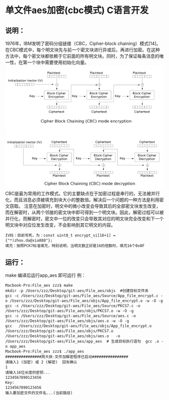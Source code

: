 # 单文件aes加密(cbc模式)   C语言开发
## 说明：
   1976年，IBM发明了密码分组链接（CBC，Cipher-block chaining）模式[14]。在CBC模式中，每个明文块先与前一个密文块进行异或后，再进行加密。在这种方法中，每个密文块都依赖于它前面的所有明文块。同时，为了保证每条消息的唯一性，在第一个块中需要使用初始化向量。
    ![加密过程](Cbc_encryption.png)
    ![解密过程](Cbc_decryption.png)
  CBC是最为常用的工作模式。它的主要缺点在于加密过程是串行的，无法被并行化，而且消息必须被填充到块大小的整数倍。解决后一个问题的一种方法是利用密文窃取。
  注意在加密时，明文中的微小改变会导致其后的全部密文块发生改变，而在解密时，从两个邻接的密文块中即可得到一个明文块。因此，解密过程可以被并行化，而解密时，密文中一位的改变只会导致其对应的明文块完全改变和下一个明文块中对应位发生改变，不会影响到其它明文的内容。

    IV码：目前写死，为：const uint8_t encrypt_vi[16+1] = {"*)zhou.da@xia888"};
    填充：按照PCK7标准填充，特别说明，当明文数正好是16的倍数时，填充16个0x0F  

## 运行：
make 编译后运行app_aes 即可运行
例：
```
Macbook-Pro:File_aes zzz$ make
mkdir -p /Users/zzz/Desktop/git-aes/File_aes/objs  #创建目标文件夹
gcc -c /Users/zzz/Desktop/git-aes/File_aes/Source/App_file_encrypt.c -o /Users/zzz/Desktop/git-aes/File_aes/objs/App_file_encrypt.o -w -O -g 
gcc -c /Users/zzz/Desktop/git-aes/File_aes/Source/PKCS7.c -o /Users/zzz/Desktop/git-aes/File_aes/objs/PKCS7.o -w -O -g 
gcc -c /Users/zzz/Desktop/git-aes/File_aes/Source/aes.c -o /Users/zzz/Desktop/git-aes/File_aes/objs/aes.o -w -O -g 
gcc   /Users/zzz/Desktop/git-aes/File_aes/objs/App_file_encrypt.o  /Users/zzz/Desktop/git-aes/File_aes/objs/PKCS7.o  /Users/zzz/Desktop/git-aes/File_aes/objs/aes.o   -o /Users/zzz/Desktop/git-aes/File_aes/app_aes  # 生成目标执行语句  gcc .o -o app_aes
Macbook-Pro:File_aes zzz$ ./app_aes 
################周大侠-文件加解密程序已启动################
请输入1 (加密) 或 2 (解密)  回车确认 
1
请输入16位长度的密钥...
1234567890123456
Key:
1234567890123456
输入要加密文件的文件名...(当前路径)
        
```

